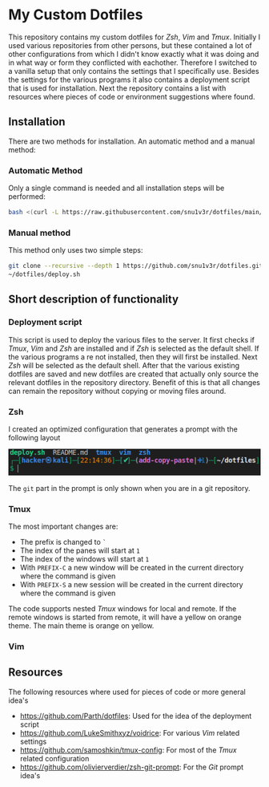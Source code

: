 # My Custom Dotfiles
This repository contains my custom dotfiles for *Zsh*, *Vim* and *Tmux*. Initially I used various repositories from other persons, but these contained a lot of other configurations from which I didn't know exactly what it was doing and in what way or form they conflicted with eachother. Therefore I switched to a vanilla setup that only contains the settings that I specifically use. Besides the settings for the various programs it also contains a deployment script that is used for installation. Next the repository contains a list with resources where pieces of code or environment suggestions where found.

## Installation
There are two methods for installation. An automatic method and a manual method:

### Automatic Method
Only a single command is needed and all installation steps will be performed:

```bash
bash <(curl -L https://raw.githubusercontent.com/snu1v3r/dotfiles/main/deploy.sh)
```

### Manual method
This method only uses two simple steps:

```bash
git clone --recursive --depth 1 https://github.com/snu1v3r/dotfiles.git
~/dotfiles/deploy.sh
```

## Short description of functionality

### Deployment script
This script is used to deploy the various files to the server. It first checks if *Tmux*, *Vim* and *Zsh* are installed and if *Zsh* is selected as the default shell. If the various programs a
re not installed, then they will first be installed. Next *Zsh* will be selected as the default shell. After that the various existing dotfiles are saved and new dotfiles are created that actually only source the relevant dotfiles in the repository directory. Benefit of this is that all changes can remain the repository without copying or moving files around.
### Zsh
I created an optimized configuration that generates a prompt with the following layout

![](prompt_example.png)

The `git` part in the prompt is only shown when you are in a git repository.
### Tmux
The most important changes are:
* The prefix is changed to `` ` ``
* The index of the panes will start at `1` 
* The index of the windows will start at `1`
* With `PREFIX-C` a new window will be created in the current directory where the command is given
* With `PREFIX-S` a new session will be created in the current directory where the command is given

The code supports nested *Tmux* windows for local and remote. If the remote windows is started from remote, it will have a yellow on orange theme. The main theme is orange on yellow.

### Vim

## Resources
The following resources where used for pieces of code or more general idea's

* <https://github.com/Parth/dotfiles>: Used for the idea of the deployment script
* <https://github.com/LukeSmithxyz/voidrice>: For various *Vim* related settings
* <https://github.com/samoshkin/tmux-config>: For most of the *Tmux* related configuration
* <https://github.com/olivierverdier/zsh-git-prompt>: For the *Git* prompt idea's
